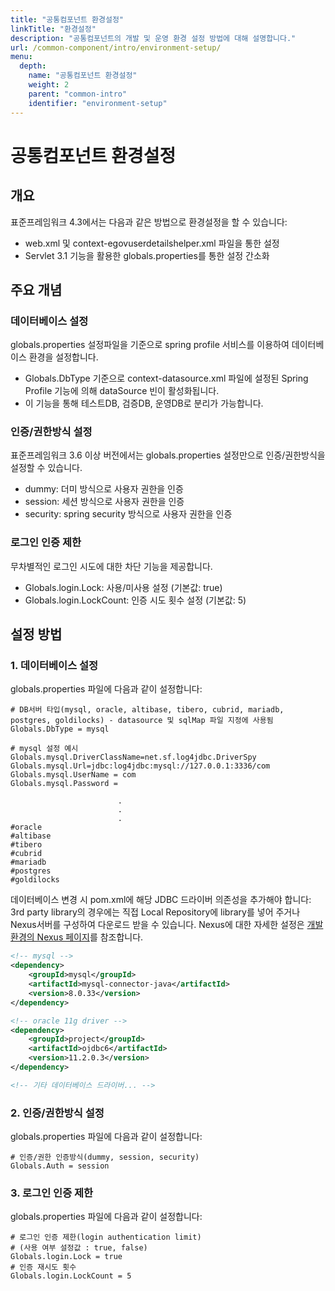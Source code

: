 ```yaml
---
title: "공통컴포넌트 환경설정"
linkTitle: "환경설정"
description: "공통컴포넌트의 개발 및 운영 환경 설정 방법에 대해 설명합니다."
url: /common-component/intro/environment-setup/
menu:
  depth:
    name: "공통컴포넌트 환경설정"
    weight: 2
    parent: "common-intro"
    identifier: "environment-setup"
---
```

# 공통컴포넌트 환경설정

## 개요

표준프레임워크 4.3에서는 다음과 같은 방법으로 환경설정을 할 수 있습니다:

- web.xml 및 context-egovuserdetailshelper.xml 파일을 통한 설정
- Servlet 3.1 기능을 활용한 globals.properties를 통한 설정 간소화

## 주요 개념

### 데이터베이스 설정

globals.properties 설정파일을 기준으로 spring profile 서비스를 이용하여 데이터베이스 환경을 설정합니다.

- Globals.DbType 기준으로 context-datasource.xml 파일에 설정된 Spring Profile 기능에 의해 dataSource 빈이 활성화됩니다.
- 이 기능을 통해 테스트DB, 검증DB, 운영DB로 분리가 가능합니다.

### 인증/권한방식 설정

표준프레임워크 3.6 이상 버전에서는 globals.properties 설정만으로 인증/권한방식을 설정할 수 있습니다.

- dummy: 더미 방식으로 사용자 권한을 인증
- session: 세션 방식으로 사용자 권한을 인증
- security: spring security 방식으로 사용자 권한을 인증

### 로그인 인증 제한

무차별적인 로그인 시도에 대한 차단 기능을 제공합니다.

- Globals.login.Lock: 사용/미사용 설정 (기본값: true)
- Globals.login.LockCount: 인증 시도 횟수 설정 (기본값: 5)

## 설정 방법

### 1. 데이터베이스 설정

globals.properties 파일에 다음과 같이 설정합니다:

```properties
# DB서버 타입(mysql, oracle, altibase, tibero, cubrid, mariadb, postgres, goldilocks) - datasource 및 sqlMap 파일 지정에 사용됨
Globals.DbType = mysql

# mysql 설정 예시
Globals.mysql.DriverClassName=net.sf.log4jdbc.DriverSpy
Globals.mysql.Url=jdbc:log4jdbc:mysql://127.0.0.1:3336/com
Globals.mysql.UserName = com
Globals.mysql.Password = 
 
                        .
                        .
                        .
#oracle
#altibase
#tibero
#cubrid
#mariadb
#postgres
#goldilocks
```

데이터베이스 변경 시 pom.xml에 해당 JDBC 드라이버 의존성을 추가해야 합니다:
3rd party library의 경우에는 직접 Local Repository에 library를 넣어 주거나 Nexus서버를 구성하여 다운로드 받을 수 있습니다. Nexus에 대한 자세한 설정은 [개발환경의 Nexus 페이지](/egovframe-development/deployment-tool/nexus)를 참조합니다.

```xml
<!-- mysql -->
<dependency>
    <groupId>mysql</groupId>
    <artifactId>mysql-connector-java</artifactId>
    <version>8.0.33</version>
</dependency>

<!-- oracle 11g driver -->
<dependency>
    <groupId>project</groupId>
    <artifactId>ojdbc6</artifactId>
    <version>11.2.0.3</version>
</dependency>

<!-- 기타 데이터베이스 드라이버... -->
```

### 2. 인증/권한방식 설정

globals.properties 파일에 다음과 같이 설정합니다:

```properties
# 인증/권한 인증방식(dummy, session, security)
Globals.Auth = session
```

### 3. 로그인 인증 제한

globals.properties 파일에 다음과 같이 설정합니다:

```properties
# 로그인 인증 제한(login authentication limit)
# (사용 여부 설정값 : true, false)
Globals.login.Lock = true
# 인증 재시도 횟수
Globals.login.LockCount = 5
```
